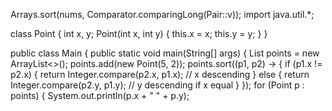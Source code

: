 Arrays.sort(nums, Comparator.comparingLong(Pair::v));
import java.util.*;

class Point {
    int x, y;
    Point(int x, int y) {
        this.x = x;
        this.y = y;
    }
}

public class Main {
    public static void main(String[] args) {
        List<Point> points = new ArrayList<>();
        points.add(new Point(5, 2));
        points.sort((p1, p2) -> {
            if (p1.x != p2.x) {
                return Integer.compare(p2.x, p1.x); // x descending
            } else {
                return Integer.compare(p2.y, p1.y); // y descending if x equal
            }
        });
         for (Point p : points) {
            System.out.println(p.x + " " + p.y);
        
